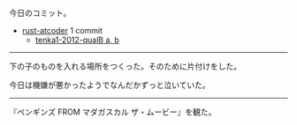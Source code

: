 今日のコミット。

- [rust-atcoder](https://github.com/bouzuya/rust-atcoder) 1 commit
  - [tenka1-2012-qualB a, b](https://github.com/bouzuya/rust-atcoder/commit/56caf312d0ee092ecc5105d54138676976471c98)

---

下の子のものを入れる場所をつくった。そのために片付けをした。

今日は機嫌が悪かったようでなんだかずっと泣いていた。

---

『ペンギンズ FROM マダガスカル ザ・ムービー』を観た。
